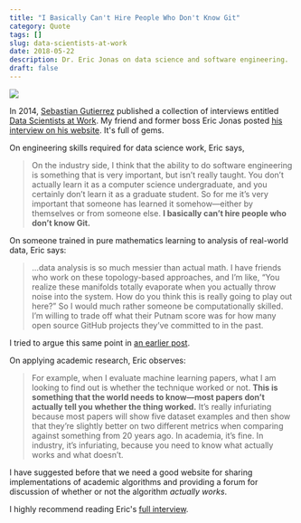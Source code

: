 ```yaml
---
title: "I Basically Can't Hire People Who Don't Know Git"
category: Quote
tags: []
slug: data-scientists-at-work
date: 2018-05-22
description: Dr. Eric Jonas on data science and software engineering.
draft: false
---
```


<a href="https://www.amazon.com/Data-Scientists-Work-Sebastian-Gutierrez/dp/1430265981/ref=as_li_ss_il?ie=UTF8&qid=1526993204&sr=8-1&keywords=data+scientists+at+work&linkCode=li3&tag=dothopper-20&linkId=a70ac620890835586f99a1e775db4d86" target="_blank"><img border="0" src="//ws-na.amazon-adsystem.com/widgets/q?_encoding=UTF8&ASIN=1430265981&Format=_SL250_&ID=AsinImage&MarketPlace=US&ServiceVersion=20070822&WS=1&tag=dothopper-20" ></a><img src="https://ir-na.amazon-adsystem.com/e/ir?t=dothopper-20&l=li3&o=1&a=1430265981" width="1" height="1" border="0" alt="" style="border:none !important; margin:0px !important;" />

In 2014, [Sebastian Gutierrez](https://twitter.com/seb_g) published a collection of interviews entitled [Data Scientists at Work](https://amzn.to/2Lo0A7s). My friend and former boss Eric Jonas posted [his interview on his website](http://ericjonas.com/datascientistsatwork.html). It's full of gems.

On engineering skills required for data science work, Eric says,

> On the industry side, I think that the ability to do software engineering is something that is very important, but isn’t really taught. You don’t actually learn it as a computer science undergraduate, and you certainly don’t learn it as a graduate student. So for me it’s very important that someone has learned it somehow—either by themselves or from someone else. __I basically can’t hire people who don’t know Git.__

On someone trained in pure mathematics learning to analysis of real-world data, Eric says:

> ...data analysis is so much messier than actual math. I have friends who work on these topology-based approaches, and I’m like, “You realize these manifolds totally evaporate when you actually throw noise into the system. How do you think this is really going to play out here?” So I would much rather someone be computationally skilled. I’m willing to trade off what their Putnam score was for how many open source GitHub projects they’ve committed to in the past.

I tried to argue this same point in [an earlier post](/how/).

On applying academic research, Eric observes:

> For example, when I evaluate machine learning papers, what I am looking to find out is whether the technique worked or not. __This is something that the world needs to know—most papers don’t actually tell you whether the thing worked.__ It’s really infuriating because most papers will show five dataset examples and then show that they’re slightly better on two different metrics when comparing against something from 20 years ago. In academia, it’s fine. In industry, it’s infuriating, because you need to know what actually works and what doesn’t.

I have suggested before that we need a good website for sharing implementations of academic algorithms and providing a forum for discussion of whether or not the algorithm _actually works_.

I highly recommend reading Eric's [full interview](http://ericjonas.com/datascientistsatwork.html).
